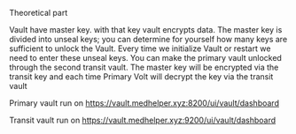 


Theoretical part

Vault have master key. with that key vault encrypts data. 
The master key is divided into unseal keys; you can determine for yourself how many keys are sufficient to unlock the Vault. Every time we initialize Vault or restart we need to enter these unseal keys.
You can make the primary vault unlocked through the second transit vault. The master key will be encrypted via the transit key and each time Primary Volt will decrypt the key via the transit vault

Primary vault run on https://vault.medhelper.xyz:8200/ui/vault/dashboard

Transit vault run on https://vault.medhelper.xyz:9200/ui/vault/dashboard
